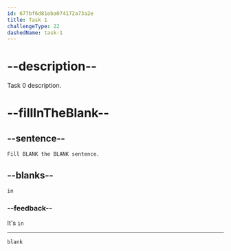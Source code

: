 ```yaml
---
id: 677bf6d81eba074172a73a2e
title: Task 1
challengeType: 22
dashedName: task-1
---
```


# --description--

Task 0 description.

# --fillInTheBlank--

## --sentence--

`Fill BLANK the BLANK sentence.`

## --blanks--

`in`

### --feedback--

It's `in`

---

`blank`
